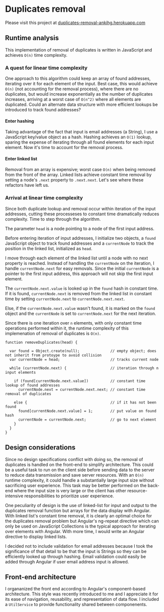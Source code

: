 # Duplicates removal

Please visit this project at [duplicates-removal-ankihg.herokuapp.com](https://duplicates-removal-ankihg.herokuapp.com/)

## Runtime analysis
This implementation of removal of duplicates is written in JavaScript and achieves `O(n)` time complexity.

### A quest for linear time complexity

One approach to this algorithm could keep an array of found addresses, iterating over it for each element of the input. Best case, this would achieve `O(n)` (not accounting for the removal process), where there are no duplicates, but would increase exponentially as the number of duplicates increases, arriving at a worst case of `O(n^2)` where all elements are duplicated. Could an alternate data structure with more efficient lookups be introduced to track found addresses?

#### Enter hashing

Taking advantage of the fact that input is email addresses (a String), I use a JavaScript key/value object as a hash. Hashing achieves an `O(1)` lookup, sparing the expense of iterating through all found elements for each input element. Now it's time to account for the removal process.

#### Enter linked list

Removal from an array is expensive; worst case `O(n)` when being removed from the front of the array. Linked lists achieve constant time removal by setting a node's `.next` property to `.next.next`. Let's see where these refactors have left us.

### Arrival at linear time complexity
Since both duplicate lookup and removal occur within iteration of the input addresses, cutting these processeses to constant time dramatically reduces complexity. Time to step through the algorithm.

The parameter `head` is a node pointing to a node of the first input address.

Before entering iteration of input addresses, I initialize two objects, a `found` JavaScript object to track found addresses and a `currentNode` to track the position in the linked list, initialized as `head`.

I move through each element of the linked list until a node with no next property is reached. Instead of handling the `currentNode` on the iteration, I handle `currentNode.next` for easy removals. Since the initial  `currentNode` is a pointer to the first input address, this approach will not skip the first input element.

The `currentNode.next.value` is looked up in the `found` hash in constant time. If it is found, `currentNode.next` is removed from the linked list in constant time by setting `currentNode.next` to `currentNode.next.next`.

Else, if the `currentNode.next.value` wasn't found, it is marked on the `found` object and the `currentNode` is set to `currentNode.next` for the next iteration.

Since there is one iteration over `n` elements, with only constant time operations performed within it, the runtime complexity of this implemenation of removal of duplicates is ``O(n)``.

```
function removeDuplicates(head) {

  var found = Object.create(null);              // empty object; does not inherit from protoype to avoid collision
  var currentNode = head;                       // tracks current node

  while (currentNode.next) {                    // iteration through n input elements

    if (found[currentNode.next.value])          // constant time lookup of found addresses
      currentNode.next = currentNode.next.next; // constant time removal of duplicates

    else {                                      // if it has not been found
      found[currentNode.next.value] = 1;        // put value on found hash
      currentNode = currentNode.next;           // go to next element
    }
  }
}
```

## Design considerations

Since no design specifications conflict with doing so, the removal of duplicates is handled on the front-end to simplify architecture. This could be a useful task to run on the client side before sending data to the server to reduce data transmission and save server resources. With an `O(n)` runtime complexity, it could handle a substantially large input size without sacrificing user experience. This task may be better performed on the back-end where the input size is very large or the client has other resource-intensive responsibilities to prioritize user experience.

One peculiarity of design is the use of linked-list for input and output to the duplicates removal function but arrays for the data display with Angular. With linked list's constant time removal, it is clearly an optimal choice for the duplicates removal problem but Angular's ng-repeat directive which can only be used on JavaScript Collections is the typical approach for iterating over elements with Angular. With more time, I would write an Angular directive to display linked lists.

I decided not to include validation for email addresses because I took the significance of that detail to be that the input is Strings so they can be efficiently looked up through hashing. Email validation could easily be added through Angular if user email address input is allowed.


## Front-end architecture
I organanized the front end according to Angular's component-based architecture. This style was recently introduced to me and I appreciate it for its ease of navigation, reusability, and representation of data flow. I included a `UtilService` to provide functionality shared between componenents.
